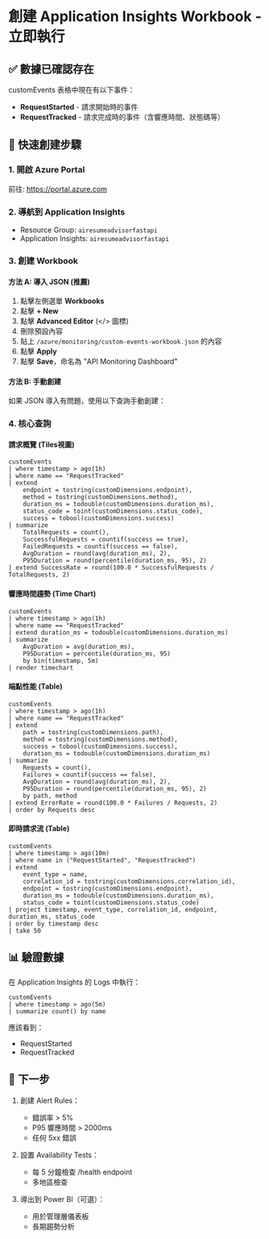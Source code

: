 # 創建 Application Insights Workbook - 立即執行

## ✅ 數據已確認存在

customEvents 表格中現在有以下事件：
- **RequestStarted** - 請求開始時的事件
- **RequestTracked** - 請求完成時的事件（含響應時間、狀態碼等）

## 🚀 快速創建步驟

### 1. 開啟 Azure Portal
前往: https://portal.azure.com

### 2. 導航到 Application Insights
- Resource Group: `airesumeadvisorfastapi`
- Application Insights: `airesumeadvisorfastapi`

### 3. 創建 Workbook

#### 方法 A: 導入 JSON (推薦)
1. 點擊左側選單 **Workbooks**
2. 點擊 **+ New**
3. 點擊 **Advanced Editor** (</> 圖標)
4. 刪除預設內容
5. 貼上 `/azure/monitoring/custom-events-workbook.json` 的內容
6. 點擊 **Apply**
7. 點擊 **Save**，命名為 "API Monitoring Dashboard"

#### 方法 B: 手動創建
如果 JSON 導入有問題，使用以下查詢手動創建：

### 4. 核心查詢

#### 請求概覽 (Tiles視圖)
```kql
customEvents
| where timestamp > ago(1h)
| where name == "RequestTracked"
| extend 
    endpoint = tostring(customDimensions.endpoint),
    method = tostring(customDimensions.method),
    duration_ms = todouble(customDimensions.duration_ms),
    status_code = toint(customDimensions.status_code),
    success = tobool(customDimensions.success)
| summarize 
    TotalRequests = count(),
    SuccessfulRequests = countif(success == true),
    FailedRequests = countif(success == false),
    AvgDuration = round(avg(duration_ms), 2),
    P95Duration = round(percentile(duration_ms, 95), 2)
| extend SuccessRate = round(100.0 * SuccessfulRequests / TotalRequests, 2)
```

#### 響應時間趨勢 (Time Chart)
```kql
customEvents
| where timestamp > ago(1h)
| where name == "RequestTracked"
| extend duration_ms = todouble(customDimensions.duration_ms)
| summarize 
    AvgDuration = avg(duration_ms),
    P95Duration = percentile(duration_ms, 95)
    by bin(timestamp, 5m)
| render timechart
```

#### 端點性能 (Table)
```kql
customEvents
| where timestamp > ago(1h)
| where name == "RequestTracked"
| extend 
    path = tostring(customDimensions.path),
    method = tostring(customDimensions.method),
    success = tobool(customDimensions.success),
    duration_ms = todouble(customDimensions.duration_ms)
| summarize 
    Requests = count(),
    Failures = countif(success == false),
    AvgDuration = round(avg(duration_ms), 2),
    P95Duration = round(percentile(duration_ms, 95), 2)
    by path, method
| extend ErrorRate = round(100.0 * Failures / Requests, 2)
| order by Requests desc
```

#### 即時請求流 (Table)
```kql
customEvents
| where timestamp > ago(10m)
| where name in ("RequestStarted", "RequestTracked")
| extend 
    event_type = name,
    correlation_id = tostring(customDimensions.correlation_id),
    endpoint = tostring(customDimensions.endpoint),
    duration_ms = todouble(customDimensions.duration_ms),
    status_code = toint(customDimensions.status_code)
| project timestamp, event_type, correlation_id, endpoint, duration_ms, status_code
| order by timestamp desc
| take 50
```

## 📊 驗證數據

在 Application Insights 的 Logs 中執行：
```kql
customEvents
| where timestamp > ago(5m)
| summarize count() by name
```

應該看到：
- RequestStarted
- RequestTracked

## 🎯 下一步

1. 創建 Alert Rules：
   - 錯誤率 > 5%
   - P95 響應時間 > 2000ms
   - 任何 5xx 錯誤

2. 設置 Availability Tests：
   - 每 5 分鐘檢查 /health endpoint
   - 多地區檢查

3. 導出到 Power BI（可選）：
   - 用於管理層儀表板
   - 長期趨勢分析